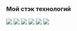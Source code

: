 ### Мой стэк технологий
<img src="https://img.shields.io/badge/HTML-black?style=for-the-badge&logo=html5&logoColor=red"/> <img src="https://img.shields.io/badge/CSS-black?style=for-the-badge&logo=css3&logoColor=blue"/> <img src="https://img.shields.io/badge/SASS-black?style=for-the-badge&logo=sass&logoColor=FF69B4"/> <img src="https://img.shields.io/badge/JavaScript-black?style=for-the-badge&logo=JavaScript&logoColor=yellow"/> <img src="https://img.shields.io/badge/gulp-black?style=for-the-badge&logo=gulp&logoColor=red"/> <img src="https://img.shields.io/badge/npm-black?style=for-the-badge&logo=npm&logoColor=red"/> 

